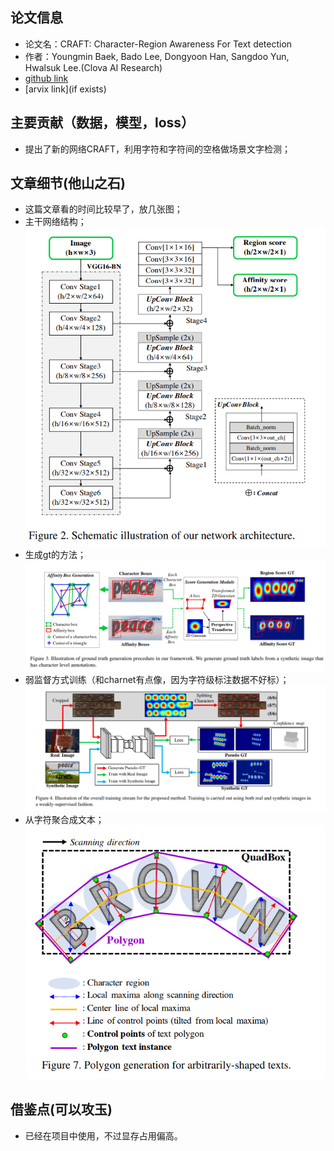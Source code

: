## 论文信息
* 论文名：CRAFT: Character-Region Awareness For Text detection
* 作者：Youngmin Baek, Bado Lee, Dongyoon Han, Sangdoo Yun, Hwalsuk Lee.(Clova AI Research)
* [github link](https://github.com/clovaai/CRAFT-pytorch)
* [arvix link](if exists)

## 主要贡献（数据，模型，loss）
- 提出了新的网络CRAFT，利用字符和字符间的空格做场景文字检测；

## 文章细节(他山之石)
- 这篇文章看的时间比较早了，放几张图；
- 主干网络结构；
![](model.png)
- 生成gt的方法；
![](overview.png)
- 弱监督方式训练（和charnet有点像，因为字符级标注数据不好标）；
![](weak-supervision.png)
- 从字符聚合成文本；
![](shape.png)

## 借鉴点(可以攻玉)
- 已经在项目中使用，不过显存占用偏高。